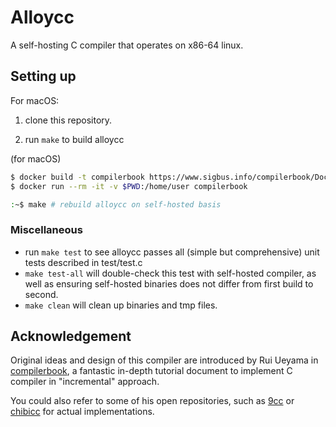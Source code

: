 # Alloycc

A self-hosting C compiler that operates on x86-64 linux.

## Setting up

For macOS:

1. clone this repository.

2. run `make` to build alloycc

(for macOS)
```bash
$ docker build -t compilerbook https://www.sigbus.info/compilerbook/Dockerfile
$ docker run --rm -it -v $PWD:/home/user compilerbook

:~$ make # rebuild alloycc on self-hosted basis
```

### Miscellaneous

* run `make test` to see alloycc passes all (simple but comprehensive) unit tests described in test/test.c
* `make test-all` will double-check this test with self-hosted compiler, as well as ensuring self-hosted binaries does not differ from first build to second.
* `make clean` will clean up binaries and tmp files.

## Acknowledgement
Original ideas and design of this compiler are introduced by Rui Ueyama in [compilerbook](https://www.sigbus.info/compilerbook), a fantastic in-depth tutorial document to implement C compiler in "incremental" approach.

You could also refer to some of his open repositories, such as [9cc](https://github.com/rui314/9cc) or [chibicc](https://github.com/rui314/chibicc) for actual implementations.

